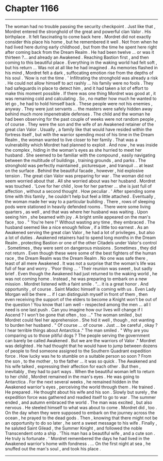 
# Chapter 1166


---

The woman had no trouble passing the security checkpoint .
Just like that , Mordret entered the stronghold of the great and powerful clan Valor .
His birthplace .
It felt fascinating to come back here . Mordret did not exactly consider this place his home , but he remembered it well . Not from when he had lived here during early childhood , but from the time he spent here right after coming back from the Dream Realm .
He had been twelve ... or was it thirteen ?... and already an Awakened . Reaching Bastion first , and then coming to this beautiful place . Everything in the waking world had felt soft , but his return ... Was not at all like he had imagined .
As memories flashed in his mind , Mordret felt a dark , suffocating emotion rise from the depths of his soul .
'Now is not the time . '
Infiltrating the stronghold was already a risk . He could not allow himself to act rashly ... his family were no fools . They had safeguards in place to detect him , and it had taken a lot of effort to make this moment possible .
If there was one thing Mordret was good at , it was remaining cold and calculating .
So , no matter how much he wanted to let go , he had to hold himself back .
These people were not his enemies , anyway . They were just servants ... the masters were safely hidden away behind much more impenetrable defenses .
The child and the woman he had been observing for the past couple of weeks were not random people , of course . They were the son and the wife of an Awakened retainer of the great clan Valor . Usually , a family like that would have resided within the fortress itself , but with the warrior spending most of his time in the Dream Realm , the woman wanted to live closer to her family .
That was a vulnerability which Mordret had planned to exploit .
And now , he was inside the complex , hiding in the woman's eyes as she hurried to meet her husband .
She seemed to be familiar with the compound , easily navigating between the multitude of buildings , training grounds , and parks . The stronghold was perfectly maintained , picturesque , and tranquil ... at least on the surface .
Behind the beautiful facade , however , hid explosive tension .
The great clan Valor was preparing for war .
The woman did not seem worried about that . All she worried about was her husband .
Mordret was touched .
'Love for her child , love for her partner ... she is just full of affection , without a second thought . How peculiar . '
After spending some time with this family , he couldn't help but feel a little attached .
Eventually , the woman made her way to a particular building . There , rows of sleeping pods were stationed in heavily defended rooms . There were some living quarters , as well , and that was where her husband was waiting .
Upon seeing him , she beamed with joy . A bright smile appeared on the man's face , too .
" You're here !"
Without wasting any time , they embraced .
The husband seemed like a nice enough fellow , if a little too earnest . As an Awakened serving the great clan Valor , he had a lot of privileges , but also a lot of duties . Awakened retainers had to spend long months in the Dream Realm , protecting Bastion or one of the other Citadels under Valor's control . Sometimes , they were sent on dangerous missions .
Sometimes , they did not return .
Even though these were some of the best fighters of the human race , the Dream Realm was the Dream Realm . No one was safe there , least of all mere Awakened .
It was not a surprise that the woman's life was full of fear and worry .
'Poor thing ... '
Their reunion was sweet , but sadly brief . Even though the Awakened had just returned to the waking world , he was not coming home . Instead , he was preparing to embark on a new mission .
Mordret listened with a faint smile .
"... it is a great honor . And opportunity , of course . Saint Madoc himself is coming with us . Even Lady Morgan will be there ... if I can distinguish myself in front of them , then even receiving the support of the elders to become a Knight won't be out of the question ! You know that I am well - respected among the men ... all I need is one last push . Can you imagine how our lives will change if I Ascend ? I won't be gone that often , too ..."
The woman smiled , but Mordret could feel her apprehension .
She hid it well , though , not wanting to burden her husband .
" Of course ... of course . Just ... be careful , okay ? I hear terrible things about Antarctica ."
The man smiled .
" Why are you comparing us to those pitiful dogs ? The people serving the government can barely be called Awakened . But we are the warriors of Valor ."
Mordret was delighted .
He had thought that he would have to jump between dozens of people to find someone assigned to the Southern Quadrant expedition force . How lucky was he to stumble on a suitable person so soon ?
From the son , to the mother , to the father ... it was so quick .
The Awakened and his wife talked , expressing their affection for each other . But then , inevitably , they had to part ways .
When the beautiful woman left to return to her child , Mordret remained in the man's eyes .
He was going to Antarctica .
For the next several weeks , he remained hidden in the Awakened warrior's eyes , perceiving the world through them . He trained . He prepared . He thought about his wife and his son .
Slowly but surely , the expedition force was gathered and readied itself to go to war . The summer ended , and autumn embraced the world .
The man was excited , but also nervous . He steeled himself to what was about to come .
Mordret did , too .
On the day when they were supposed to embark on the journey across the ocean , he prayed to the dead gods . Then , knowing that there might not be an opportunity to do so later , he sent a sweet message to his wife .
Finally , he saluted Saint Gilead , the Summer Knight , and followed the noble Transcendent onto a ship .
'This man has a beautiful wife , and a cute son . He truly is fortunate . '
Mordret remembered the days he had lived in the Awakened warrior's home with fondness .
... On the first night at sea , he snuffed out the man's soul , and took his place .

---

